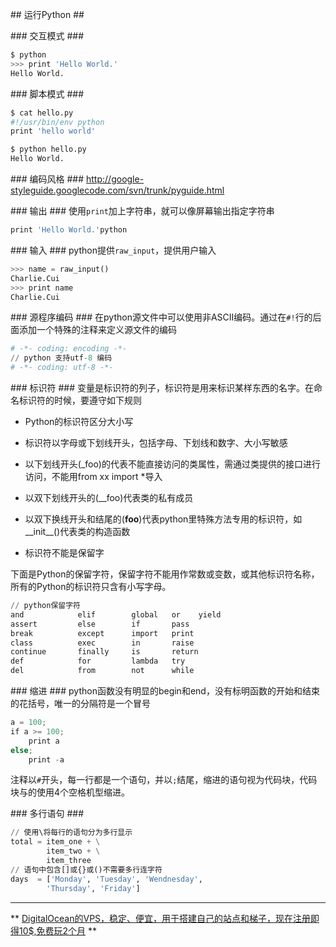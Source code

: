 ## 运行Python ##

### 交互模式 ###
```python
$ python 
>>> print 'Hello World.'
Hello World.
```

### 脚本模式 ###
```python
$ cat hello.py
#!/usr/bin/env python
print 'hello world'

$ python hello.py 
Hello World.
```

### 编码风格 ###
http://google-styleguide.googlecode.com/svn/trunk/pyguide.html

### 输出 ###
使用`print`加上字符串，就可以像屏幕输出指定字符串
```python
print 'Hello World.'python
```

### 输入 ###
python提供`raw_input`，提供用户输入
```python
>>> name = raw_input()
Charlie.Cui
>>> print name
Charlie.Cui
```


### 源程序编码 ###
在python源文件中可以使用非ASCII编码。通过在`#!`行的后面添加一个特殊的注释来定义源文件的编码
```python
# -*- coding: encoding -*-
// python 支持utf-8 编码
# -*- coding: utf-8 -*-
```

### 标识符 ###
变量是标识符的列子，标识符是用来标识某样东西的名字。在命名标识符的时候，要遵守如下规则

* Python的标识符区分大小写

* 标识符以字母或下划线开头，包括字母、下划线和数字、大小写敏感

* 以下划线开头(_foo)的代表不能直接访问的类属性，需通过类提供的接口进行访问，不能用from xx import *导入

* 以双下划线开头的(__foo)代表类的私有成员

* 以双下换线开头和结尾的(__foo__)代表python里特殊方法专用的标识符，如__init__()代表类的构造函数

* 标识符不能是保留字

下面是Python的保留字符，保留字符不能用作常数或变数，或其他标识符名称，所有的Python的标识符只含有小写字母。
```python
// python保留字符
and            elif        global   or    yield
assert         else        if       pass
break          except      import   print
class          exec        in       raise
continue       finally     is       return
def            for         lambda   try
del            from        not      while
```

### 缩进 ###
python函数没有明显的begin和end，没有标明函数的开始和结束的花括号，唯一的分隔符是一个冒号
```python
a = 100;
if a >= 100;
    print a
else;
    print -a
```
注释以`#`开头，每一行都是一个语句，并以`;`结尾，缩进的语句视为代码块，代码块与的使用4个空格机型缩进。

### 多行语句 ###
```python
// 使用\将每行的语句分为多行显示
total = item_one + \
        item_two + \
        item_three
// 语句中包含[]或{}或()不需要多行连字符
days  = ['Monday', 'Tuesday', 'Wendnesday',
        'Thursday', 'Friday']        
```
---
** [DigitalOcean的VPS，稳定、便宜，用于搭建自己的站点和梯子，现在注册即得10$,免费玩2个月](https://www.digitalocean.com/?refcode=9e4ab85e22ec) **

